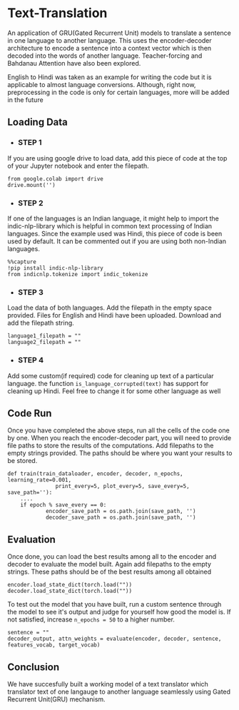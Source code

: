 # Text-Translation
An application of GRU(Gated Recurrent Unit) models to translate a sentence in one language to another language. This uses the encoder-decoder architecture to encode a sentence into a context vector which is then decoded into the words of another language. Teacher-forcing and Bahdanau Attention have also been explored.

English to Hindi was taken as an example for writing the code but it is applicable to almost language conversions. Although, right now, preprocessing in the code is only for certain languages, more will be added in the future

## Loading Data

- ### STEP 1
If you are using google drive to load data, add this piece of code at the top of your Jupyter notebook and enter the filepath.

```
from google.colab import drive
drive.mount('')
```

- ### STEP 2
If one of the languages is an Indian language, it might help to import the indic-nlp-library which is helpful in common text processing of Indian languages. Since the example used was Hindi, this piece of code is been used by default. It can be commented out if you are using both non-Indian languages.

```
%%capture
!pip install indic-nlp-library
from indicnlp.tokenize import indic_tokenize
```

- ### STEP 3
Load the data of both languages. Add the filepath in the empty space provided. Files for English and Hindi have been uploaded. Download and add the filepath string.

```
language1_filepath = ""
language2_filepath = ""
```

- ### STEP 4
Add some custom(if required) code for cleaning up text of a particular language. the function `is_language_corrupted(text)` has support for cleaning up Hindi. Feel free to change it for some other language as well

## Code Run

Once you have completed the above steps, run all the cells of the code one by one. When you reach the encoder-decoder part, you will need to provide file paths to store the results of the computations. Add filepaths to the empty strings provided. The paths should be where you want your results to be stored.

```
def train(train_dataloader, encoder, decoder, n_epochs, learning_rate=0.001,
               print_every=5, plot_every=5, save_every=5, save_path=''):
    ....
    if epoch % save_every == 0:
            encoder_save_path = os.path.join(save_path, '')
            decoder_save_path = os.path.join(save_path, '')
```

## Evaluation

Once done, you can load the best results among all to the encoder and decoder to evaluate the model built. Again add filepaths to the empty strings. These paths should be of the best results among all obtained

```
encoder.load_state_dict(torch.load(""))
decoder.load_state_dict(torch.load(""))
```

To test out the model that you have built, run a custom sentence through the model to see it's output and judge for yourself how good the model is. If not satisfied, increase `n_epochs = 50` to a higher number.

```
sentence = ""
decoder_output, attn_weights = evaluate(encoder, decoder, sentence, features_vocab, target_vocab)
```

## Conclusion

We have succesfully built a working model of a text translator which translator text of one langauge to another language seamlessly using Gated Recurrent Unit(GRU) mechanism. 
